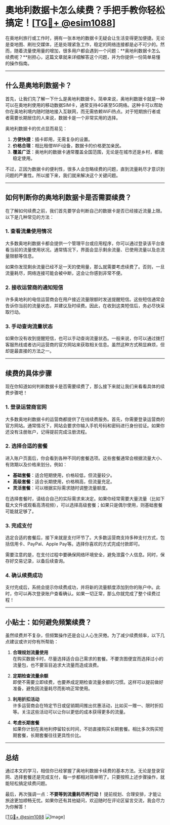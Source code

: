 # 奧地利数据卡怎么续费？手把手教你轻松搞定！[[TG💪+ @esim1088](https://t.me/s/esim1088)]

在奥地利旅行或工作时，拥有一张本地的数据卡无疑会让生活变得更加便捷。无论是查地图、刷社交媒体，还是处理紧急工作，稳定的网络连接都是必不可少的。然而，随着流量使用量的增加，很多用户都会遇到一个问题：**奥地利数据卡怎么续费呢？**别担心，这篇文章就来详细解答这个问题，并为你提供一份简单易懂的操作指南。

---

## 什么是奥地利数据卡？

首先，让我们先了解一下什么是奥地利数据卡。简单来说，奥地利数据卡就是一种可以在奥地利使用的移动数据SIM卡，通常支持4G甚至5G网络。这种卡可以帮助你在奥地利境内随时随地接入互联网，而无需依赖WiFi热点。对于短期旅行者或者需要长期居住的人来说，数据卡是一个非常实用的选择。

奥地利数据卡的优点显而易见：

1. **方便快捷**：插卡即用，无需复杂的设置。
2. **价格合理**：相比租借WiFi设备，数据卡的价格更加亲民。
3. **覆盖广泛**：奥地利的数据卡通常覆盖全国范围，无论是在城市还是乡村，都能稳定使用。

不过，正因为数据卡的便利性，很多人会忽略续费的问题，直到流量耗尽才意识到问题的严重性。所以接下来，我们就来解决这个关键问题。

---

## 如何判断你的奥地利数据卡是否需要续费？

在了解如何续费之前，我们首先要学会判断自己的数据卡是否已经接近流量上限。以下是几种常见的方法：

### 1. 查看流量使用情况

大多数奥地利数据卡都会提供一个管理平台或应用程序，你可以通过登录该平台查看当前的流量使用状况。通常情况下，界面会显示剩余流量、已使用流量以及总流量限额等信息。

如果你发现剩余流量已经不足一天的使用量，那么就需要考虑续费了。否则，一旦流量耗尽，网络连接可能会被中断，这会让你感到非常不便。

### 2. 接收运营商的通知短信

许多奥地利的电信运营商会在用户接近流量限额时发送提醒短信。这些短信通常会告诉你当前的流量状态，并建议及时续费。因此，在收到这类短信后，务必尽快采取行动。

### 3. 手动查询流量状态

如果你没有收到提醒短信，也可以手动查询流量状态。一般来说，你可以通过拨打客服热线或者访问运营商的官方网站来获取相关信息。虽然这种方式稍显麻烦，但却是最直接的方法之一。

---

## 续费的具体步骤

现在你知道如何判断数据卡是否需要续费了，那么接下来就让我们来看看具体的续费步骤吧！

### 1. 登录运营商官网

大多数奥地利数据卡的运营商都提供了在线续费服务。首先，你需要登录运营商的官方网站。通常情况下，网站会要求你输入手机号码和密码进行身份验证。如果你还没有注册账户，记得提前完成注册流程。

### 2. 选择合适的套餐

进入账户页面后，你会看到各种不同的套餐选项。这些套餐通常会根据流量大小、有效期以及价格来划分。例如：

- **基础套餐**：适合短期使用，价格较低，但流量较少。
- **高级套餐**：适合长期使用，价格稍高，但流量充足。
- **灵活套餐**：可以根据实际需求随时调整流量额度。

在选择套餐时，请结合自己的实际需求来决定。如果你经常需要大量流量（比如下载大文件或观看高清视频），可以选择高级套餐；如果只是偶尔使用，则基础套餐可能就足够了。

### 3. 完成支付

选定合适的套餐后，接下来就是支付环节了。大多数运营商支持多种支付方式，包括信用卡、PayPal、Apple Pay等。选择你喜欢的方式完成付款即可。

需要注意的是，在支付过程中要确保网络环境安全，避免泄露个人信息。同时，保存好交易记录，以备后续查询。

### 4. 确认续费成功

支付完成后，系统会提示你续费成功，并将新的流量额度添加到你的账户中。此时，你可以再次登录账户查看确认。如果一切正常，那么你就完成了整个续费过程！

---

## 小贴士：如何避免频繁续费？

虽然续费并不复杂，但频繁操作还是会让人心生厌倦。为了减少续费频率，以下几点建议或许对你有所帮助：

1. **合理规划流量使用**  
   在购买数据卡时，尽量选择适合自己需求的套餐。不要贪图便宜而选择过小的流量包，也不要盲目追求大流量而造成浪费。

2. **定期检查流量余额**  
   即使不需要立即续费，也要养成定期检查流量余额的习惯。这样可以提前做好准备，避免因流量耗尽而影响正常使用。

3. **利用折扣活动**  
   许多运营商会在特定节日或促销期间推出优惠活动，比如买一赠一、限时折扣等。关注这些活动可以让你以更低的成本获得更多的流量。

4. **考虑长期套餐**  
   如果你计划在奥地利停留较长时间，不妨直接购买长期套餐。相比多次购买短期套餐，长期套餐往往更具性价比。

---

## 总结

通过本文的学习，相信你已经掌握了奥地利数据卡续费的基本方法。无论是登录官网、选择套餐还是完成支付，每一步都相对简单明了。只要按照上述步骤操作，就能轻松搞定续费问题。

最后，再次强调一点：**不要等到流量耗尽再行动！** 提前规划、合理安排，才能让旅途更加顺畅无忧。如果你还有其他疑问，欢迎随时在评论区留言交流，我会尽力为你解答！

[[TG💪+ @esim1088](https://t.me/s/esim1088) ![Image](https://i.postimg.cc/4NQfJmqS/Snipaste-2025-05-13-00-14-12.png)]